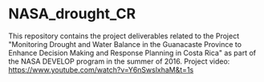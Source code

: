 # NASA_drought_CR

This repository contains the project deliverables related to the Project "Monitoring Drought and Water Balance in the Guanacaste Province to Enhance Decision Making and Response Planning in Costa Rica" as part of the NASA DEVELOP program in the summer of 2016. Project video: https://www.youtube.com/watch?v=Y6nSwslxhaM&t=1s

